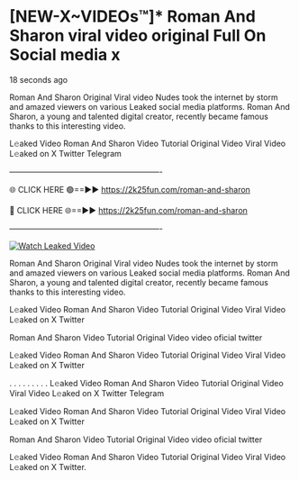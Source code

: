 # [NEW-X~VIDEOs™]* Roman And Sharon viral video original Full On Social media x

18 seconds ago

Roman And Sharon Original Viral video Nudes took the internet by storm and amazed viewers on various Leaked social media platforms. Roman And Sharon, a young and talented digital creator, recently became famous thanks to this interesting video.

L𝚎aked Video Roman And Sharon Video Tutorial Original Video Viral Video L𝚎aked on X Twitter Telegram

———————————————————-

🌐 CLICK HERE 🟢==►► https://2k25fun.com/roman-and-sharon

🔴 CLICK HERE 🌐==►► https://2k25fun.com/roman-and-sharon

———————————————————-

[![Watch Leaked Video](https://miro.medium.com/v2/resize:fit:828/format:webp/1*cilzJN44JGOrTw9NJCrNHA.gif "Watch Leaked Video")](https://2k25fun.com/roman-and-sharon)

Roman And Sharon Original Viral video Nudes took the internet by storm and amazed viewers on various Leaked social media platforms. Roman And Sharon, a young and talented digital creator, recently became famous thanks to this interesting video.

L𝚎aked Video Roman And Sharon Video Tutorial Original Video Viral Video L𝚎aked on X Twitter

Roman And Sharon Video Tutorial Original Video video oficial twitter

L𝚎aked Video Roman And Sharon Video Tutorial Original Video Viral Video L𝚎aked on X Twitter

. . . . . . . . . L𝚎aked Video Roman And Sharon Video Tutorial Original Video Viral Video L𝚎aked on X Twitter Telegram

L𝚎aked Video Roman And Sharon Video Tutorial Original Video Viral Video L𝚎aked on X Twitter

Roman And Sharon Video Tutorial Original Video video oficial twitter

L𝚎aked Video Roman And Sharon Video Tutorial Original Video Viral Video L𝚎aked on X Twitter.